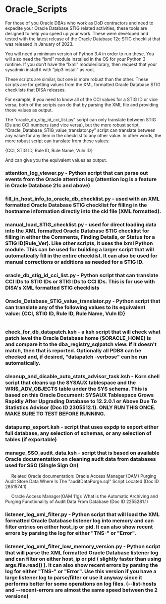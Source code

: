 # Oracle_Scripts

For those of you Oracle DBAs who work as DoD contractors and need to expedite your Oracle Database STIG related activities, these tools are designed to help you speed up your work.  These were developed and tested with the latest release of the Oracle Database 12c STIG checklist that was released in January of 2023.

You will need a minimum version of Python 3.4 in order to run these.  You will also need the “lxml” module installed in the OS for your Python 3 runtime.  If you don’t have the “lxml” module/library, then request that your sysadmin install it with “pip3 install” as root.

These scripts are similar, but one is more robust than the other.  These scripts are for getting values from the XML formatted Oracle Database STIG checklists that DISA releases.

For example, if you need to know all of the CCI values for a STIG ID or vice versa, both of the scripts can do that by parsing the XML file and providing those values as output.

The “oracle_db_stig_id_cci_list.py” script can only translate between STIG IDs and CCI numbers (and vice versa), but the more robust script, “Oracle_Database_STIG_value_translator.py” script can translate between any value for any item in the checklist to any other value.  In other words, the more robust script can translate from these values:

{CCI, STIG ID, Rule ID, Rule Name, Vuln ID}

And can give you the equivalent values as output.

### attention_log_viewer.py - Python script that can parse out events from the Oracle attention log (attention log is a feature in Oracle Database 21c and above)

### fill_in_host_info_to_oracle_db_checklist.py - used with an XML formatted Oracle Database STIG checklist for filling in the hostname information directly into the ckl file (XML formatted).

### manual_load_STIG_checklist.py - used for direct loading data into the XML formatted Oracle Database STIG checklist for filling in either the Comments, Finding Details, or Status for a STIG ID(Rule_Ver).  Like other scripts, it uses the lxml Python module.  This can be used for building a larger script that will automatically fill in the entire checklist.  It can also be used for manual corrections or additions as needed for a STIG ID.

### oracle_db_stig_id_cci_list.py - Python script that can translate CCI IDs to STIG IDs or STIG IDs to CCI IDs.  This is for use with DISA's XML formatted STIG checklists

### Oracle_Database_STIG_value_translator.py - Python script that can translate any of the following values to its equivalent value: {CCI, STIG ID, Rule ID, Rule Name, Vuln ID}

#

### check_for_db_datapatch.ksh - a ksh script that will check what patch level the Oracle Database home ($ORACLE_HOME) is and compare it to the dba_registry_sqlpatch view.  If it doesn't match, then that is reported.  Optionally all PDBS can be checked and, if desired, "datapatch -verbose" can be run automatically.

### cleanup_and_disable_auto_stats_advisor_task.ksh - Korn shell script that cleans up the SYSAUX tablespace and the WRI$_ADV_OBJECTS table under the SYS schema.  This is based on this Oracle Document: SYSAUX Tablespace Grows Rapidly After Upgrading Database to 12.2.0.1 or Above Due To Statistics Advisor (Doc ID 2305512.1).  ONLY RUN THIS ONCE.  MAKE SURE TO TEST BEFORE RUNNING.

### datapump_export.ksh - script that uses expdp to export either full database, any selection of schemas, or any selection of tables (if exportable)

### manage_SSO_audit_data.ksh - script that is based on available Oracle documentation on cleaning audit data from databases used for SSO (Single Sign On)

&nbsp;&nbsp;&nbsp;&nbsp; Related Oracle documentation: Oracle Access Manager (OAM) Purging Audit Store Data Where Is The "auditDataPurge.sql" Script Located (Doc ID 2651574.1)

&nbsp;&nbsp;&nbsp;&nbsp; Oracle Access Manager(OAM 11g): What is the Automatic Archiving and Purging Functionality of Audit Data From Database (Doc ID 2255281.1)

### listener_log_xml_filter.py - Python script that will load the XML formatted Oracle Database listener log into memory and can filter entries on either host_ip or pid.  It can also show recent errors by parsing the log for either "TNS-" or "Error".

### listener_log_xml_filter_low_memory_version.py - Python script that will parse the XML formatted Oracle Database listener log and can filter on either host_ip or pid ( slightly faster than using args.file.read() ).  It can also show recent errors by parsing the log for either "TNS-" or "Error".  Use this version if you have a large listener log to parse/filter or use it anyway since it performs better for some operations on log files.  (--list-hosts and --recent-errors are almost the same speed between the 2 versions)
